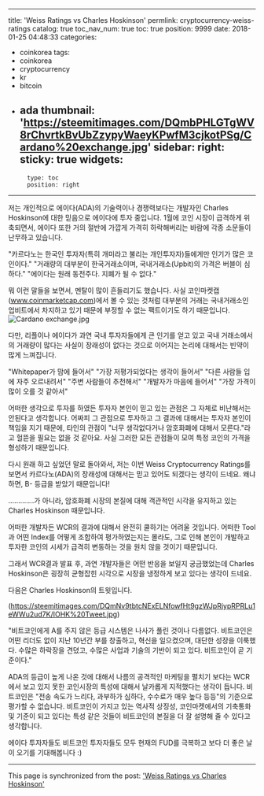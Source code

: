 
---
title: 'Weiss Ratings vs Charles Hoskinson'
permlink: cryptocurrency-weiss-ratings
catalog: true
toc_nav_num: true
toc: true
position: 9999
date: 2018-01-25 04:48:33
categories:
- coinkorea
tags:
- coinkorea
- cryptocurrency
- kr
- bitcoin
- ada
thumbnail: 'https://steemitimages.com/DQmbPHLGTgWV8rChvrtkBvUbZzypyWaeyKPwfM3cjkotPSg/Cardano%20exchange.jpg'
sidebar:
    right:
        sticky: true
widgets:
    -
        type: toc
        position: right
---


저는 개인적으로 에이다(ADA)의 기술력이나 경쟁력보다는 
개발자인  Charles Hoskinson에 대한 믿음으로 에이다에 투자 중입니다.
1월에 코인 시장이 급격하게 위축되면서,
에이다 또한 거의 절반에 가깝게 가격히 하락해버리는 바람에 각종 소문들이 난무하고 있습니다.

"카르다노는 한국인 투자자(특히 개미라고 불리는 개인투자자)들에게만 인기가 많은 코인이다."
"거래량의 대부분이 한국거래소이며, 국내거래소(Upbit)의 가격은 버블이 심하다."
"에이다는 원래 동전주다. 지폐가 될 수 없다."

뭐 이런 말들을 보면서, 멘탈이 많이 흔들리기도 했습니다.
사실 코인마켓캡(www.coinmarketcap.com)에서 볼 수 있는 것처럼
대부분의 거래는 국내거래소인 업비트에서 차지하고 있기 때문에 
부정할 수 없는 팩트이기도 하기 때문입니다.
 ![Cardano exchange.jpg](https://steemitimages.com/DQmbPHLGTgWV8rChvrtkBvUbZzypyWaeyKPwfM3cjkotPSg/Cardano%20exchange.jpg)

다만, 리플이나 에이다가 과연 국내 투자자들에게 큰 인기를 얻고 있고
국내 거래소에서의 거래량이 많다는 사실이 장래성이 없다는 것으로 
이어지는 논리에 대해서는 빈약이 많게 느껴집니다.

"Whitepaper가 맘에 들어서"
"가장 저평가되었다는 생각이 들어서"
"다른 사람들 입에 자주 오르내려서"
"주변 사람들이 추천해서"
"개발자가 마음에 들어서"
"가장 가격이 많이 오를 것 같아서"

어떠한 생각으로 투자를 하였든 투자자 본인이 믿고 있는 관점은 그 자체로 비난해서는 안된다고 생각합니다.
어짜피 그 관점으로 투자하고 그 결과에 대해서는 투자자 본인이 책임을 지기 때문에,
타인의 관점이 "너무 생각없다거나 암호화폐에 대해서 모른다."라고 헐뜯을 필요는 없을 것 같아요.
사실 그러한 모든 관점들이 모여 특정 코인의 가격을 형성하기 때문입니다.


다시 원래 하고 싶었던 말로 돌아와서, 저는 이번 Weiss Cryptocurrency Ratings를 보면서
카르다노(ADA)의 장래성에 대해서는 믿고 있어도 되겠다는 생각이 드네요.
왜냐하면, B- 등급을 받았기 때문입니다!









.............가 아니라, 암호화폐 시장의 본질에 대해 객관적인 시각을 유지하고 있는 Charles Hoskinson 때문입니다.



어떠한 개발자든 WCR의 결과에 대해서 완전히 쿨하기는 어려울 것입니다.
어떠한 Tool과 어떤 Index를 어떻게 조합하여 평가하였는지는 몰라도,
그로 인해 본인이 개발하고 투자한 코인의 시세가 급격히 변동하는 것을 원치 않을 것이기 때문입니다.

그래서 WCR결과 발표 후, 과연 개발자들은 어떤 반응을 보일지 궁금했었는데
Charles Hoskinson은 굉장히 균형잡힌 시각으로 시장을 냉정하게 보고 있다는 생각이 드네요.


다음은 Charles Hoskinson의 트윗입니다.

(https://steemitimages.com/DQmNv9tbtcNExELNfowfHt9gzWJpRjypRPRLu1eWWu2ud7K/IOHK%20Tweet.jpg)

"비트코인에게 A를 주지 않은 등급 시스템은 나사가 풀린 것이나 다름없다.
  비트코인은 어떤 리더도 없이 지난 10년간 부를 창출하고, 혁신을 일으켰으며,
  대단한 성장을 이룩했다. 수많은 하락장을 견뎠고, 수많은 사업과 기술의 기반이 되고 있다. 
  비트코인이 곧 기준이다."



ADA의 등급이 높게 나온 것에 대해서 나름의 공격적인 마케팅을 펼치기 보다는
WCR에서 보고 있지 못한 코인시장의 특성에 대해서 날카롭게 지적했다는 생각이 듭니다.
비트코인은 "전송 속도가 느리다, 과부하가 심하다, 수수료가 매우 높다 등등"의 기준으로 평가할 수 없습니다.
비트코인이 가지고 있는 역사적 상징성, 코인마켓에서의 기축통화 및 기준이 되고 있다는 특성 같은 것들이
비트코인의 본질을 더 잘 설명해 줄 수 있다고 생각합니다.


에이다 투자자들도 비트코인 투자자들도 모두 현재의 FUD를 극복하고
보다 더 좋은 날이 오기를 기대해봅니다 :)

- - -

This page is synchronized from the post: ['Weiss Ratings vs Charles Hoskinson'](https://steemit.com/@donekim/cryptocurrency-weiss-ratings)
